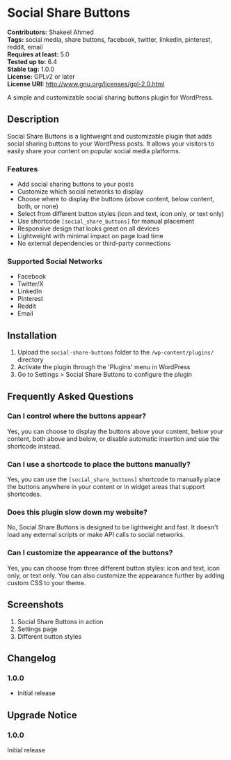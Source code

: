 # Social Share Buttons

**Contributors:** Shakeel Ahmed  
**Tags:** social media, share buttons, facebook, twitter, linkedin, pinterest, reddit, email  
**Requires at least:** 5.0  
**Tested up to:** 6.4  
**Stable tag:** 1.0.0  
**License:** GPLv2 or later  
**License URI:** http://www.gnu.org/licenses/gpl-2.0.html  

A simple and customizable social sharing buttons plugin for WordPress.

## Description

Social Share Buttons is a lightweight and customizable plugin that adds social sharing buttons to your WordPress posts. It allows your visitors to easily share your content on popular social media platforms.

### Features

* Add social sharing buttons to your posts
* Customize which social networks to display
* Choose where to display the buttons (above content, below content, both, or none)
* Select from different button styles (icon and text, icon only, or text only)
* Use shortcode `[social_share_buttons]` for manual placement
* Responsive design that looks great on all devices
* Lightweight with minimal impact on page load time
* No external dependencies or third-party connections

### Supported Social Networks

* Facebook
* Twitter/X
* LinkedIn
* Pinterest
* Reddit
* Email

## Installation

1. Upload the `social-share-buttons` folder to the `/wp-content/plugins/` directory
2. Activate the plugin through the 'Plugins' menu in WordPress
3. Go to Settings > Social Share Buttons to configure the plugin

## Frequently Asked Questions

### Can I control where the buttons appear?

Yes, you can choose to display the buttons above your content, below your content, both above and below, or disable automatic insertion and use the shortcode instead.

### Can I use a shortcode to place the buttons manually?

Yes, you can use the `[social_share_buttons]` shortcode to manually place the buttons anywhere in your content or in widget areas that support shortcodes.

### Does this plugin slow down my website?

No, Social Share Buttons is designed to be lightweight and fast. It doesn't load any external scripts or make API calls to social networks.

### Can I customize the appearance of the buttons?

Yes, you can choose from three different button styles: icon and text, icon only, or text only. You can also customize the appearance further by adding custom CSS to your theme.

## Screenshots

1. Social Share Buttons in action
2. Settings page
3. Different button styles

## Changelog

### 1.0.0
* Initial release

## Upgrade Notice

### 1.0.0
Initial release